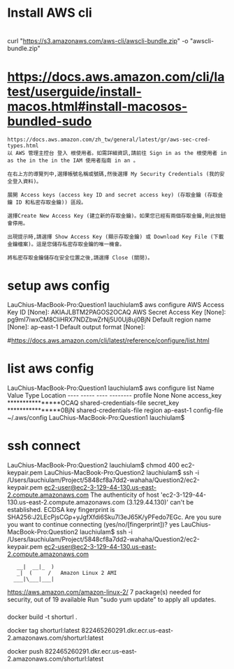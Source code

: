 

#
# Install AWS cli
#
curl "https://s3.amazonaws.com/aws-cli/awscli-bundle.zip" -o "awscli-bundle.zip"
# https://docs.aws.amazon.com/cli/latest/userguide/install-macos.html#install-macosos-bundled-sudo
```
https://docs.aws.amazon.com/zh_tw/general/latest/gr/aws-sec-cred-types.html
以 AWS 管理主控台 登入 根使用者。如需詳細資訊,請前往 Sign in as the 根使用者 in as the in the in the IAM 使用者指南 in an 。

在右上方的導覽列中,選擇帳號名稱或號碼,然後選擇 My Security Credentials (我的安全登入資料)。

展開 Access keys (access key ID and secret access key) (存取金鑰 (存取金鑰 ID 和私密存取金鑰)) 區段。

選擇Create New Access Key (建立新的存取金鑰)。如果您已經有兩個存取金鑰,則此按鈕會停用。

出現提示時,請選擇 Show Access Key (顯示存取金鑰) 或 Download Key File (下載金鑰檔案)。這是您儲存私密存取金鑰的唯一機會。

將私密存取金鑰儲存在安全位置之後,請選擇 Close (關閉)。
```
# setup aws config
LauChius-MacBook-Pro:Question1 lauchiulam$ aws configure
AWS Access Key ID [None]: AKIAJLBTM2PAGOS2OCAQ
AWS Secret Access Key [None]: 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
Default region name [None]: ap-east-1
Default output format [None]:

#https://docs.aws.amazon.com/cli/latest/reference/configure/list.html
# list aws config
LauChius-MacBook-Pro:Question1 lauchiulam$ aws configure list
      Name                    Value             Type    Location
      ----                    -----             ----    --------
   profile                <not set>             None    None
access_key     ****************OCAQ shared-credentials-file
secret_key     ****************0BjN shared-credentials-file
    region                ap-east-1      config-file    ~/.aws/config
LauChius-MacBook-Pro:Question1 lauchiulam$


# ssh connect

LauChius-MacBook-Pro:Question2 lauchiulam$ chmod 400 ec2-keypair.pem
LauChius-MacBook-Pro:Question2 lauchiulam$ ssh -i /Users/lauchiulam/Project/5848cf8a7dd2-wahaha/Question2/ec2-keypair.pem ec2-user@ec2-3-129-44-130.us-east-2.compute.amazonaws.com
The authenticity of host 'ec2-3-129-44-130.us-east-2.compute.amazonaws.com (3.129.44.130)' can't be established.
ECDSA key fingerprint is SHA256:J2LEcPjsCGp+yJgfXfdi6Sku7l3eJ65K/yPFedo7EGc.
Are you sure you want to continue connecting (yes/no/[fingerprint])? yes
LauChius-MacBook-Pro:Question2 lauchiulam$ ssh -i /Users/lauchiulam/Project/5848cf8a7dd2-wahaha/Question2/ec2-keypair.pem ec2-user@ec2-3-129-44-130.us-east-2.compute.amazonaws.com

       __|  __|_  )
       _|  (     /   Amazon Linux 2 AMI
      ___|\___|___|

https://aws.amazon.com/amazon-linux-2/
7 package(s) needed for security, out of 19 available
Run "sudo yum update" to apply all updates.




###


docker build -t shorturl .

docker tag shorturl:latest 822465260291.dkr.ecr.us-east-2.amazonaws.com/shorturl:latest

docker push 822465260291.dkr.ecr.us-east-2.amazonaws.com/shorturl:latest